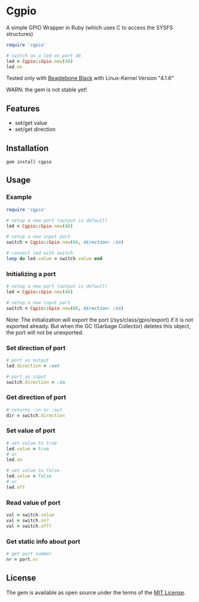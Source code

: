 # Cgpio

A simple GPIO Wrapper in Ruby (which uses C to access the SYSFS structures)

```ruby
require 'cgpio'

# switch on a led on port 48
led = Cgpio::Gpio.new(48)
led.on
```

Tested only with [Beaglebone Black](http://beagleboard.org/black)  with Linux-Kernel Version "4.1.6"

WARN: the gem is not stable yet!

## Features
* set/get value
* set/get direction

## Installation
```
gem install cgpio
```

## Usage
### Example
```ruby
require 'cgpio'

# setup a new port (output is default)
led = Cgpio::Gpio.new(48)

# setup a new input port
switch = Cgpio::Gpio.new(66, direction: :in)

# connect led with switch
loop do led.value = switch.value end
```

### Initializing a port
```ruby
# setup a new port (output is default)
led = Cgpio::Gpio.new(48)

# setup a new input port
switch = Cgpio::Gpio.new(66, direction: :in)
```

Note: The initialization will export the port (/sys/class/gpio/export) if it is
not exported already. But when the GC (Garbage Collector) deletes this object,
the port will not be unexported.

### Set direction of port
```ruby
# port as output
led.direction = :out

# port as input
switch.direction = :in
```

### Get direction of port
```ruby
# returns :in or :out
dir = switch.direction
```

### Set value of port
```ruby
# set value to true
led.value = true
# or
led.on

# set value to false
led.value = false
# or
led.off
```

### Read value of port
```ruby
val = switch.value
val = switch.on?
val = switch.off?
```

### Get static info about port
```ruby
# get port number
nr = port.nr
```
## License

The gem is available as open source under the terms of the [MIT License](http://opensource.org/licenses/MIT).
